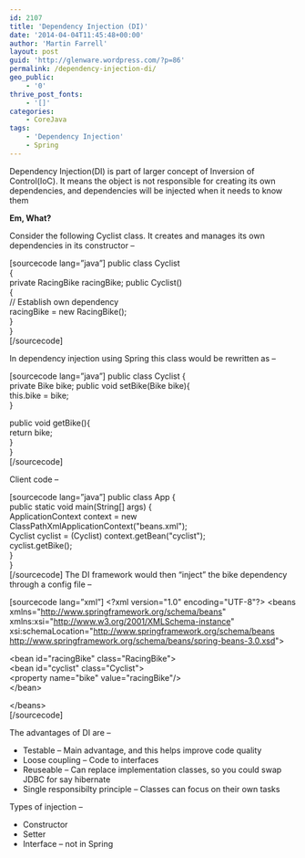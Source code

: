 ```yaml
---
id: 2107
title: 'Dependency Injection (DI)'
date: '2014-04-04T11:45:48+00:00'
author: 'Martin Farrell'
layout: post
guid: 'http://glenware.wordpress.com/?p=86'
permalink: /dependency-injection-di/
geo_public:
    - '0'
thrive_post_fonts:
    - '[]'
categories:
    - CoreJava
tags:
    - 'Dependency Injection'
    - Spring
---
```


Dependency Injection(DI) is part of larger concept of Inversion of Control(IoC). It means the object is not responsible for creating its own dependencies, and dependencies will be injected when it needs to know them

**Em, What?**

Consider the following Cyclist class. It creates and manages its own dependencies in its constructor –

\[sourcecode lang=”java”\] public class Cyclist  
{  
 private RacingBike racingBike;  public Cyclist()  
 {  
 // Establish own dependency  
 racingBike = new RacingBike();  
 }  
}  
\[/sourcecode\]

In dependency injection using Spring this class would be rewritten as –

\[sourcecode lang=”java”\] public class Cyclist {  
 private Bike bike;  public void setBike(Bike bike){  
 this.bike = bike;  
 }

 public void getBike(){  
 return bike;  
 }  
}  
\[/sourcecode\]

Client code –

\[sourcecode lang=”java”\] public class App {  
 public static void main(String\[\] args) {  
 ApplicationContext context = new ClassPathXmlApplicationContext("beans.xml");  
 Cyclist cyclist = (Cyclist) context.getBean("cyclist");  
 cyclist.getBike();  
 }  
}  
\[/sourcecode\] The DI framework would then “inject” the bike dependency through a config file –

\[sourcecode lang=”xml”\] &lt;?xml version="1.0" encoding="UTF-8"?&gt; &lt;beans xmlns="http://www.springframework.org/schema/beans"  
 xmlns:xsi="http://www.w3.org/2001/XMLSchema-instance"  
 xsi:schemaLocation="http://www.springframework.org/schema/beans  
 http://www.springframework.org/schema/beans/spring-beans-3.0.xsd"&gt;

 &lt;bean id="racingBike" class="RacingBike"&gt;  
 &lt;bean id="cyclist" class="Cyclist"&gt;  
 &lt;property name="bike" value="racingBike"/&gt;  
 &lt;/bean&gt;

&lt;/beans&gt;  
\[/sourcecode\]

The advantages of DI are –

- Testable – Main advantage, and this helps improve code quality
- Loose coupling – Code to interfaces
- Reuseable – Can replace implementation classes, so you could swap JDBC for say hibernate
- Single responsibilty principle – Classes can focus on their own tasks

Types of injection –

- Constructor
- Setter
- Interface – not in Spring